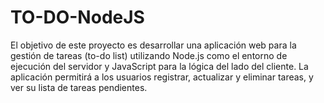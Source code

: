 # TO-DO-NodeJS
El objetivo de este proyecto es desarrollar una aplicación web para la gestión de tareas (to-do list) utilizando Node.js como el entorno de ejecución del servidor y JavaScript para la lógica del lado del cliente. La aplicación permitirá a los usuarios registrar, actualizar y eliminar tareas, y ver su lista de tareas pendientes.
